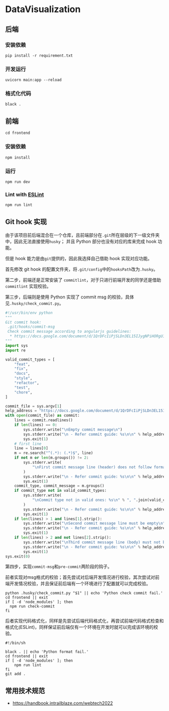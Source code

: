 # DataVisualization

## 后端

### 安装依赖

```shell
pip install -r requirement.txt
```

### 开发运行

```shell
uvicorn main:app --reload
```

### 格式化代码

```shell
black .
```

## 前端

```shell
cd frontend
```

### 安装依赖

```shell
npm install
```

### 运行

```shell
npm run dev
```

### Lint with [ESLint](https://eslint.org/)

```sh
npm run lint
```

## Git hook 实现

由于该项目前后端混合在一个仓库，且前端部分在`.git`所在层级的下一级文件夹中，因此无法直接使用`husky`；
并且 Python 部分也没有对应的库来完成 hook 功能。

但是 hook 能力是由`git`提供的，因此我选择自己借助 hook 实现对应功能。

首先修改 git hook 的配置文件夹，将`.git/config`中的`hooksPath`改为`.husky`。

第二步，前端还是正常安装了 `commitlint`，对于只进行前端开发的同学还是借助 `commitlint` 实现校验。

第三步，后端则是使用 Python 实现了 commit msg 的校验，具体见`.husky/check_commit.py`。

```python
#!/usr/bin/env python
"""
Git commit hook:
 .git/hooks/commit-msg
 Check commit message according to angularjs guidelines:
  * https://docs.google.com/document/d/1QrDFcIiPjSLDn3EL15IJygNPiHORgU1_OOAqWjiDU5Y/edit#
"""
import sys
import re

valid_commit_types = [
    "feat",
    "fix",
    "docs",
    "style",
    "refactor",
    "test",
    "chore",
]

commit_file = sys.argv[1]
help_address = "https://docs.google.com/document/d/1QrDFcIiPjSLDn3EL15IJygNPiHORgU1_OOAqWjiDU5Y/edit#"
with open(commit_file) as commit:
    lines = commit.readlines()
    if len(lines) == 0:
        sys.stderr.write("\nEmpty commit message\n")
        sys.stderr.write("\n - Refer commit guide: %s\n\n" % help_address)
        sys.exit(1)
    # first line
    line = lines[0]
    m = re.search("^(.*): (.*)$", line)
    if not m or len(m.groups()) != 2:
        sys.stderr.write(
            "\nFirst commit message line (header) does not follow format: type: message\n"
        )
        sys.stderr.write("\n - Refer commit guide: %s\n\n" % help_address)
        sys.exit(1)
    commit_type, commit_message = m.groups()
    if commit_type not in valid_commit_types:
        sys.stderr.write(
            "\nCommit type not in valid ones: %s\n" % ", ".join(valid_commit_types)
        )
        sys.stderr.write("\n - Refer commit guide: %s\n\n" % help_address)
        sys.exit(1)
    if len(lines) > 1 and lines[1].strip():
        sys.stderr.write("\nSecond commit message line must be empty\n")
        sys.stderr.write("\n - Refer commit guide: %s\n\n" % help_address)
        sys.exit(1)
    if len(lines) > 2 and not lines[2].strip():
        sys.stderr.write("\nThird commit message line (body) must not be empty\n")
        sys.stderr.write("\n - Refer commit guide: %s\n\n" % help_address)
        sys.exit(1)
sys.exit(0)
```

第四步，实现`commit-msg`和`pre-commit`两阶段的钩子。

前者实现对msg格式的校验；首先尝试对后端开发情况进行校验，其次尝试对前端开发情况校验，并且保证前后端有一个环境进行了配置就可以完成校验。

```shell
python .husky/check_commit.py "$1" || echo 'Python check commit fail.'
cd frontend || exit
if [ -d 'node_modules' ]; then
  npm run check-commit
fi
```

后者实现代码格式化，同样是先尝试后端代码格式化，再尝试前端代码格式检查和格式化(ESLint)，同样保证前后端仅有一个环境在开发时就可以完成该环境的校验。

```shell
#!/bin/sh

black . || echo 'Python format fail.'
cd frontend || exit
if [ -d 'node_modules' ]; then
    npm run lint
fi
git add .
```

## 常用技术规范

- https://handbook.intrailblaze.com/webtech2022
